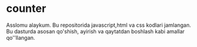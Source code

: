 # counter

Asslomu alaykum. Bu repositorida javascript,html va css kodlari jamlangan. Bu dasturda asosan qo'shish, ayirish va qaytatdan boshlash kabi amallar qo''llangan.
